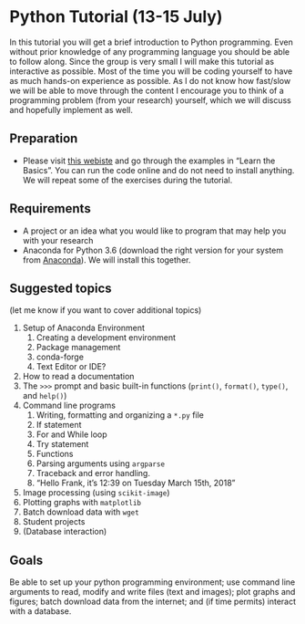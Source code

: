 # Python Tutorial (13-15 July)
In this tutorial you will get a brief introduction to Python programming. Even without prior knowledge of any programming language you should be able to follow along. Since the group is very small I will make this tutorial as interactive as possible. Most of the time you will be coding yourself to have as much hands-on experience as possible. As I do not know how fast/slow we will be able to move through the content I encourage you to think of a programming problem (from your research) yourself, which we will discuss and hopefully implement as well.

## Preparation
* Please visit [this webiste](http://www.learnpython.org/en/Welcome) and go through the examples in “Learn the Basics”. You can run the code online and do not need to install anything. We will repeat some of the exercises during the tutorial. 

## Requirements
* A project or an idea what you would like to program that may help you with your research
* Anaconda for Python 3.6 (download the right version for your system from  [Anaconda](https://www.anaconda.com/download/)). We will install this together.

## Suggested topics 
(let me know if you want to cover additional topics)
1. Setup of Anaconda Environment
   1. Creating a development environment 
   2. Package management
   3. conda-forge
   4. Text Editor or IDE?
2.	How to read a documentation
3.	The ```>>>``` prompt and basic built-in functions (```print()```, ```format()```, ```type()```, and ```help()```)
4. Command line programs
   1.	Writing, formatting and organizing a ```*.py``` file
   2.	If statement
   3.	For and While loop
   4.	Try statement
   5.	Functions
   6.	Parsing arguments using ```argparse```
   7.	Traceback and error handling.
   8.	“Hello Frank, it’s 12:39 on Tuesday March 15th, 2018”
5.	Image processing (using ```scikit-image```)
6.	Plotting graphs with ```matplotlib```
7.	Batch download data with ```wget```
8.	Student projects
9.	(Database interaction)

## Goals
Be able to set up your python programming environment; use command line arguments to read, modify and write files (text and images); plot graphs and figures; batch download data from the internet; and (if time permits) interact with a database. 

